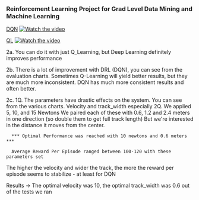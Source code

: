 ### Reinforcement Learning Project for Grad Level Data Mining and Machine Learning

[DQN](https://youtu.be/fBLAi6L_moY)
[![Watch the video](https://img.youtube.com/vi/fBLAi6L_moY/0.jpg)](https://youtu.be/fBLAi6L_moY)


[QL](https://youtu.be/hhrLYEw1LoE)
[![Watch the video](https://img.youtube.com/vi/dQw4w9WgXcQ/0.jpg)](https://www.youtube.com/watch?v=dQw4w9WgXcQ)


2a. You can do it with just Q_Learning, but Deep Learning definitely improves performance

2b. There is a lot of improvement with DRL (DQN), you can see from the evaluation charts. 
    Sometimes Q-Learning will yield better results, but they are much more inconsistent.
    DQN has much more consistent results and often better.

2c. 
  1Q. The parameters have drastic effects on the system. You can see from the various charts.
      Velocity and track_width especially
  2Q. We applied 5, 10, and 15 Newtons
      We paired each of these with 0.6, 1.2 and 2.4 meters in one direction (so double them to get full track length)
      But we're interested in the distance it moves from the center.

      *** Optimal Performance was reached with 10 newtons and 0.6 meters ***

      Average Reward Per Episode ranged between 100-120 with these parameters set
  

The higher the velocity and wider the track, the more the reward per episode seems to stabilize - at least for DQN

Results -> The optimal velocity was 10, the optimal track_width was 0.6 out of the tests we ran




